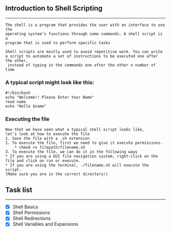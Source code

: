 ## Introduction to Shell Scripting
---
```
The shell is a program that provides the user with an interface to use the 
operating system’s functions through some commands. A shell script is a 
program that is used to perform specific tasks
```
```
Shell scripts are mostly used to avoid repetitive work. You can write 
a script to automate a set of instructions to be executed one after the other,
 instead of typing in the commands one after the other n number of time
```
### A typical script might look like this:
```
#!/bin/bash
echo "Welcome!! Please Enter Your Name"
read name
echo "Hello $name"
```
### Executing the file
```
Now that we have seen what a typical shell script looks like, 
let’s look at how to execute the file
1. Save the file with a .sh extension
2. To execute the file, first we need to give it execute permissions.
	* chmod +x filepath/filename.sh
3. To execute the file, we can do it in the following ways
* If you are using a GUI file navigation system, right-click on the file and click on run or execute.
* If you are using the terminal, ./filename.sh will execute the script. 
(Make sure you are in the correct directory!) 
```
## Task list
---
* [x] Shell Basics
* [x] Shell Permissions
* [x] Shell Redirections
* [x] Shell Variables and Expansions
